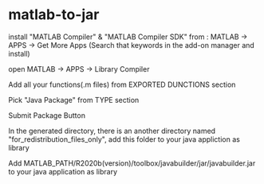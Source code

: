 # matlab-to-jar

install "MATLAB Compiler" & "MATLAB Compiler SDK" from : MATLAB -> APPS -> Get More Apps (Search that keywords in the add-on manager and install)

open MATLAB -> APPS -> Library Compiler 

Add all your functions(.m files) from EXPORTED DUNCTIONS section

Pick "Java Package" from TYPE section 

Submit Package Button 

In the generated directory, there is an another directory named "for_redistribution_files_only", add this folder to your java appliction as library

Add MATLAB_PATH/R2020b(version)/toolbox/javabuilder/jar/javabuilder.jar to your java application as library 

